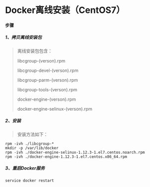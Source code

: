 # Docker离线安装（CentOS7）

#### 步骤
##### 1、拷贝离线安装包
>离线安装包包含：
> 
> libcgroup-(verson).rpm
> 
> libcgroup-devel-(verson).rpm
> 
> libcgroup-parm-(verson).rpm
> 
> libcgroup-tools-(verson).rpm
> 
> docker-engine-(verson).rpm
> 
> docker-engine-selinux-(verson).rpm
> 
##### 2、安装
>安装方法如下：
> 
    rpm -ivh ./libcgroup-*
    mkdir -p /var/lib/docker
    rpm -ivh ./docker-engine-selinux-1.12.3-1.el7.centos.noarch.rpm
    rpm -ivh ./docker-engine-1.12.3-1.el7.centos.x86_64.rpm

##### 3、重启Docker服务
    service docker restart

